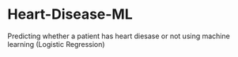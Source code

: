 # Heart-Disease-ML
Predicting whether a patient has heart diesase or not using machine learning (Logistic Regression)
